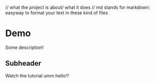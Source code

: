 // what the project is about/ what it does
// md stands for markdown: easyway to format your text in these kind of files

# Demo

Some description!


## Subheader

Watch the tutorial
umm hello!?

